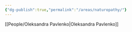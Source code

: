 ```yaml
---
{"dg-publish":true,"permalink":"/areas/naturopathy/"}
---
```


[[People/Oleksandra Pavlenko\|Oleksandra Pavlenko]]